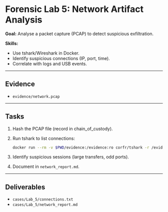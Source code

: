 # Forensic Lab 5: Network Artifact Analysis

**Goal:** Analyse a packet capture (PCAP) to detect suspicious exfiltration.

**Skills:**  
- Use tshark/Wireshark in Docker.  
- Identify suspicious connections (IP, port, time).  
- Correlate with logs and USB events.  

---

## Evidence
- `evidence/network.pcap`

---

## Tasks
1. Hash the PCAP file (record in chain_of_custody).  
2. Run tshark to list connections:  
   ```bash
   docker run --rm -v $PWD/evidence:/evidence:ro corfr/tshark -r /evidence/network.pcap -q -z conv,tcp > cases/Lab_5/connections.txt
   ```

3. Identify suspicious sessions (large transfers, odd ports).  
4. Document in `network_report.md`.  

---

## Deliverables
- `cases/Lab_5/connections.txt`  
- `cases/Lab_5/network_report.md`
